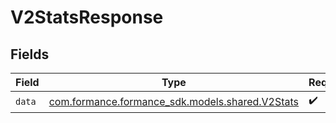 # V2StatsResponse


## Fields

| Field                                                                             | Type                                                                              | Required                                                                          | Description                                                                       |
| --------------------------------------------------------------------------------- | --------------------------------------------------------------------------------- | --------------------------------------------------------------------------------- | --------------------------------------------------------------------------------- |
| `data`                                                                            | [com.formance.formance_sdk.models.shared.V2Stats](../../models/shared/V2Stats.md) | :heavy_check_mark:                                                                | N/A                                                                               |